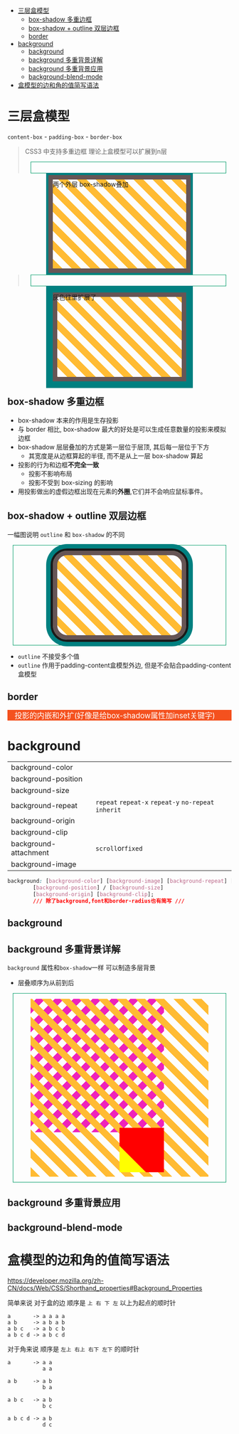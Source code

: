 <!-- MDTOC maxdepth:6 firsth1:1 numbering:0 flatten:0 bullets:1 updateOnSave:1 -->

- [三层盒模型](#三层盒模型)
   - [box-shadow 多重边框](#box-shadow-多重边框)
   - [box-shadow + outline 双层边框](#box-shadow-outline-双层边框)
   - [border](#border)
- [background](#background)
   - [background](#background)
   - [background 多重背景详解](#background-多重背景详解)
   - [background 多重背景应用](#background-多重背景应用)
   - [background-blend-mode](#background-blend-mode)
- [盒模型的边和角的值简写语法](#盒模型的边和角的值简写语法)

<!-- /MDTOC -->

<style type="text/css">
.green{
    background:#009C67;
    text-align:center;
    font-size: 1.5em;
    color: white;
}
.red{
    background:#F4511E;
    text-align:left;
    padding-left: 16px;
    font-size: 1.2em;
    color: white
}
.html{
    border:thin solid #009C67; padding:12px; margin:12px;
}
.editable{
    background:#212121;
}
</style>

# 三层盒模型
`content-box` - `padding-box` - `border-box`

> CSS3 中支持多重边框
> 理论上盒模型可以扩展到n层
>
> <div class="html">
  <div style="width:300px; height:200px; margin:0 auto;
    box-shadow: 0 0 0 10px #655,
                0 0 0 15px teal;
    background: repeating-linear-gradient(45deg,
                #fb3, #fb3 15px, transparent 0,transparent 30px);
 ">两个外层 box-shadow叠加
 </div>
 </div>

>  <div class="html">
<div style="width:300px; height:200px; margin:0 auto;
  box-shadow: 0 0 0 10px #655 inset,
              0 0 0 15px teal ;
  background: repeating-linear-gradient(45deg,
              #fb3, #fb3 15px, transparent 0,transparent 30px);
">灰色往里扩展了
</div>
</div>

## box-shadow 多重边框

+ box-shadow 本来的作用是生存投影
+ 与 border 相比, box-shadow 最大的好处是可以生成任意数量的投影来模拟边框
+ box-shadow 层层叠加的方式是第一层位于层顶, 其后每一层位于下方
    + 其宽度是从边框算起的半径, 而不是从上一层 box-shadow 算起
+ 投影的行为和边框**不完全一致**
    + 投影不影响布局
    + 投影不受到 box-sizing 的影响
+ 用投影做出的虚假边框出现在元素的**外圈**,它们并不会响应鼠标事件。

## box-shadow + outline 双层边框
一幅图说明 `outline` 和 `box-shadow` 的不同
<div class="html">
<div style="width:300px; height:200px; margin:0 auto;
  outline: 5px solid;
  border-radius:32px;
  box-shadow: 0 0 0 10px #655 inset,
              0 0 0 15px teal ;
  background: repeating-linear-gradient(45deg,
              #fb3, #fb3 15px, transparent 0,transparent 30px);
">
</div>
</div>

+ `outline` 不接受多个值
+ `outline` 作用于padding-content盒模型外边, 但是不会贴合padding-content盒模型

## border

<div class="red">投影的内嵌和外扩(好像是给box-shadow属性加inset关键字)</div>

# background

| |  |
|--|--
| background-color |
| background-position |
| background-size |
| background-repeat | `repeat` `repeat-x` `repeat-y` `no-repeat` `inherit`
| background-origin|
| background-clip |
| background-attachment| `scroll`or`fixed` |
| background-image |



```css
background: [background-color] [background-image] [background-repeat] [background-attachment]
        [background-position] / [background-size]
        [background-origin] [background-clip];
        /// 除了background,font和border-radius也有简写 ///
```



## background

## background 多重背景详解
`background` 属性和`box-shadow`一样 可以制造多层背景
+ 层叠顺序为从前到后

<div class="html">
<div style="margin:auto;
    width:400px; height:400px;
    background-image:
        linear-gradient(45deg, yellow 42px, red 0),
        repeating-linear-gradient(45deg,
                  #fb3, #fb3 15px, transparent 0,transparent 30px),
        repeating-linear-gradient(135deg,
                  #e2b, #e2b 15px, transparent 0,transparent 30px);
    background-size:100px 100px, 100% 100%, 100%  100%;
    background-repeat:no-repeat;
    background-position:right 100px bottom 10px,0 0,right 100px bottom 100px;
">
</div>
</div>


## background 多重背景应用

## background-blend-mode

# 盒模型的边和角的值简写语法
https://developer.mozilla.org/zh-CN/docs/Web/CSS/Shorthand_properties#Background_Properties

简单来说
对于盒的边 顺序是 `上 右 下 左` 以上为起点的顺时针
```
a       -> a a a a
a b     -> a b a b
a b c   -> a b c b
a b c d -> a b c d
```
对于角来说 顺序是 `左上 右上 右下 左下` 的顺时针
```
a       -> a a
           a a

a b     -> a b
           b a

a b c   -> a b
           b c

a b c d -> a b
           d c
```
